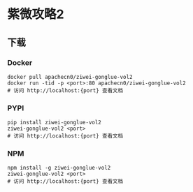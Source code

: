 # 紫微攻略2

## 下载

### Docker

```
docker pull apachecn0/ziwei-gonglue-vol2
docker run -tid -p <port>:80 apachecn0/ziwei-gonglue-vol2
# 访问 http://localhost:{port} 查看文档
```

### PYPI

```
pip install ziwei-gonglue-vol2
ziwei-gonglue-vol2 <port>
# 访问 http://localhost:{port} 查看文档
```

### NPM

```
npm install -g ziwei-gonglue-vol2
ziwei-gonglue-vol2 <port>
# 访问 http://localhost:{port} 查看文档
```